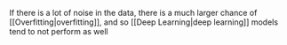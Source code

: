
If there is a lot of noise in the data, there is a much larger chance of [[Overfitting|overfitting]], and so [[Deep Learning|deep learning]] models tend to not perform as well